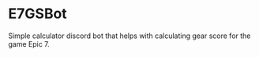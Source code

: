# E7GSBot
Simple calculator discord bot that helps with calculating gear score for the game Epic 7. 
